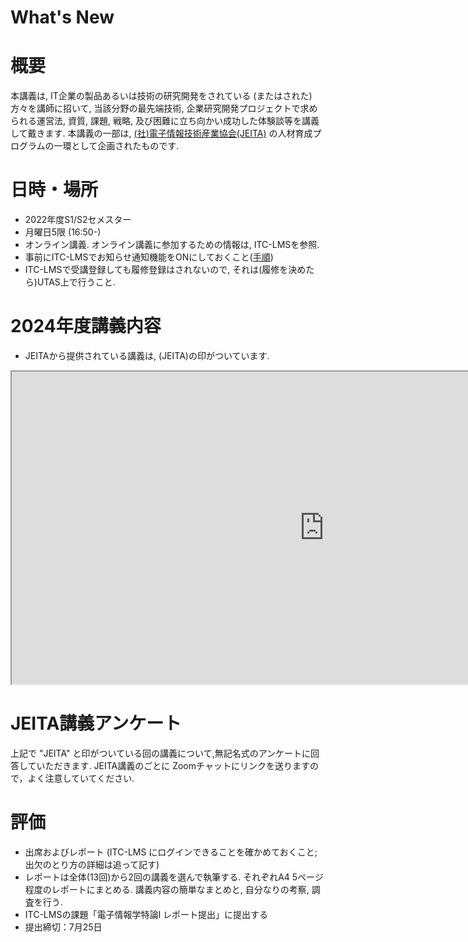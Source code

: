 <style>
body {counter-reset: h2}
  h2 {counter-reset: h3}
  h3 {counter-reset: h4}
  h4 {counter-reset: h5}
  h5 {counter-reset: h6}

  h2:before {counter-increment: h2; content: counter(h2) ". "}
  h3:before {counter-increment: h3; content: counter(h2) "." counter(h3) ". "}
  h4:before {counter-increment: h4; content: counter(h2) "." counter(h3) "." counter(h4) ". "}
  h5:before {counter-increment: h5; content: counter(h2) "." counter(h3) "." counter(h4) "." counter(h5) ". "}
  h6:before {counter-increment: h6; content: counter(h2) "." counter(h3) "." counter(h4) "." counter(h5) "." counter(h6) ". "}

  h2.nocount:before, h3.nocount:before, h4.nocount:before, h5.nocount:before, h6.nocount:before { content: ""; counter-increment: none } 

</style>
</head>



# What's New

# 概要

本講義は, IT企業の製品あるいは技術の研究開発をされている (またはされた)方々を講師に招いて, 当該分野の最先端技術, 企業研究開発プロジェクトで求められる運営法, 資質, 課題, 戦略, 及び困難に立ち向かい成功した体験談等を講義して戴きます. 本講義の一部は, [(社)電子情報技術産業協会(JEITA)](https://www.jeita.or.jp/japanese/) の人材育成プログラムの一環として企画されたものです. 

# 日時・場所



* 2022年度S1/S2セメスター
* 月曜日5限 (16:50-)
* オンライン講義. オンライン講義に参加するための情報は, ITC-LMSを参照.
* 事前にITC-LMSでお知らせ通知機能をONにしておくこと([手順](https://www.youtube.com/watch?v=xAur5zar5Sc))
* ITC-LMSで受講登録しても履修登録はされないので, それは(履修を決めたら)UTAS上で行うこと.

# 2024年度講義内容

* JEITAから提供されている講義は, (JEITA)の印がついています.

<iframe src="https://docs.google.com/spreadsheets/d/1PyDSndSn-0cgl3vVWWg6bbo3P7Kz_Jj22cTURr068XU/edit?usp=sharing" width=1000 height=500></iframe>

# JEITA講義アンケート

上記で "JEITA" と印がついている回の講義について,無記名式のアンケートに回答していただきます. JEITA講義のごとに Zoomチャットにリンクを送りますので，よく注意していてください.

# 評価

* 出席およびレポート (ITC-LMS にログインできることを確かめておくこと; 出欠のとり方の詳細は追って記す)
* レポートは全体(13回)から2回の講義を選んで執筆する. それぞれA4 5ページ程度のレポートにまとめる. 講義内容の簡単なまとめと, 自分なりの考察, 調査を行う.
* ITC-LMSの課題「電子情報学特論I レポート提出」に提出する
* 提出締切：7月25日


